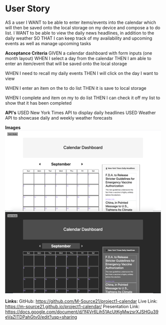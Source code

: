 # User Story 

AS a user 
I WANT to be able to enter items/events into the calendar which will then be saved onto the local storage on my device and compose a to do list.
I WANT to be able to view the daily news headlines, in addition to the daily weather
SO THAT I can keep track of my availability and upcoming events as well as manage upcoming tasks

<b>Acceptance Criteria</b>
GIVEN a calendar dashboard with form inputs (one month layout)
WHEN I select a day from the calendar 
THEN I am able to enter an item/event that will be saved onto the local storage

WHEN I need to recall my daily events 
THEN I will click on the day I want to view

WHEN I enter an item on the to do list
THEN it is save to local storage 

WHEN I complete and item on my to do list
THEN I can check it off my list to show that it has been completed

<b>API's</b>
USED New York Times API to display daily headlines
USED Weather API to showcase daily and weekly weather forecasts

<b>Images</b>
![light mode](Assets/lightmode.png)
![dark mode](Assets/darkmode.png)

<b>Links:</b>
GitHub: https://github.com/M-Source21/project1-calendar 
Live Link: https://m-source21.github.io/project1-calendar/ 
Presentation Link: https://docs.google.com/document/d/1f4Vr6Lih51AcUtKgMwzsrXJSHGu39eVaZITDPahGtv0/edit?usp=sharing